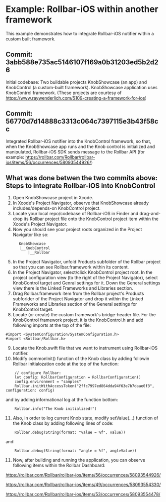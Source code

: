 # Example: Rollbar-iOS within another framework

This example demonstrates how to integrate Rollbar-iOS notifier within a custom built framework.

## Commit: 3abb588e735ac5146107f169a0b31203ed5b2d26
Initial codebase: 
Two buildable projects KnobShowcase (an app) and KnobControl (a custom-built framework). 
KnobShowcase application uses KnobControl framework. 
(These projects are courtesy of https://www.raywenderlich.com/5109-creating-a-framework-for-ios)

## Commit: 56770d7d14888c3313c064c7397115e3b43f58cc

Integrated Rollbar-iOS notifier into the KnobControl framework, so that, when the KnobShowcase app runs and the Knob control is initialized and manipulated, Rollbar-iOS SDK sends message to the Rollbar API (for example: https://rollbar.com/Rollbar/rollbar-ios/items/56/occurrences/58093544926/)

## What was done betwen the two commits above: Steps to integrate Rollbar-iOS into KnobControl

1. Open KnobShowcase project in Xcode.
2. In Xcode's Project Navigator, observe that KnobShowcase already includes/depends-on KnobControl project.
3. Locate your local repo/codebase of Rollbar-iOS in Finder and drag-and-drop its Rollbar project file onto 
   the KnobControl project item within the Xcode's Project Navigator.
4. Now you should see your project roots organized in the Project Navigator like so:
```   
      KnobShowcase
      |__KnobControl
          |__Rollbar
```          

5. In the Project Navigator, unfold Products subfolder of the Rollbar project so that you can see Rollbar.framework within its content.
6. In the Project Navigator, select/click KnobControl project root. In the project configuration view (to the right of the Project Navigator), select KnobControl target and Genral settings for it. Down the General settings view there is the Linked Frameworks and Libraries section.
7. Drag Rollbar.framework item from the Rollbar project's Products subforlder of the Project Navigator and drop it within the Linked Frameworks and Libraries section of the General settings for KnobControl target.
8. Locate (or create) the custom framework's bridge-header file. For the KnobControl framework project, it is the KnobControl.h and add following imports at the top of the file:
```
#import <SystemConfiguration/SystemConfiguration.h>
#import <Rollbar/Rollbar.h>
```
9. Locate the Knob.swift file that we want to instrument using Rollbar-iOS notifier.
10.  Modify commonInit() function of the Knob class by adding followin Rollbar initialozation code at the top of the function:
```
    // configure Rollbar:
    let config: RollbarConfiguration = RollbarConfiguration()
    config.environment = "samples"
    Rollbar.initWithAccessToken("2ffc7997ed864dda94f63e7b7daae0f3", configuration: config)
```
and by adding informational log at the function bottom:
```
    Rollbar.info("The Knob initialized!")
```
11. Also, in order to log current Knob state, modify setValue(...) function of the Knob class by adding following lines of code:
```
    Rollbar.debug(String(format: "value = %f", value))
```
and 
```
    Rollbar.debug(String(format: "angle = %f", angleValue))
```
11. Now, after building and running the application, you can observe following items within the Rollbar Dashboard:

   https://rollbar.com/Rollbar/rollbar-ios/items/56/occurrences/58093544926/

   https://rollbar.com/Rollbar/rollbar-ios/items/49/occurrences/58093554330/

   https://rollbar.com/Rollbar/rollbar-ios/items/53/occurrences/58093554478/

